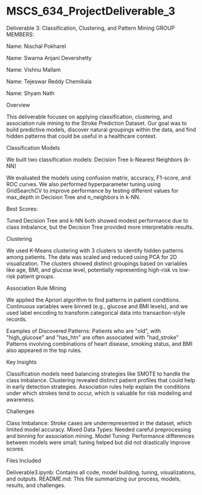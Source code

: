# MSCS_634_ProjectDeliverable_3

Deliverable 3: Classification, Clustering, and Pattern Mining
GROUP MEMBERS:

Name: Nischal Pokharel

Name: Swarna Anjani Devershetty

Name: Vishnu Mallam

Name: Tejeswar Reddy Chemikala

Name: Shyam Nath

Overview

This deliverable focuses on applying classification, clustering, and association rule mining to the Stroke Prediction Dataset. Our goal was to build predictive models, discover natural groupings within the data, and find hidden patterns that could be useful in a healthcare context.

Classification Models

We built two classification models:
Decision Tree
k-Nearest Neighbors (k-NN)

We evaluated the models using confusion matrix, accuracy, F1-score, and ROC curves. We also performed hyperparameter tuning using GridSearchCV to improve performance by testing different values for max_depth in Decision Tree and n_neighbors in k-NN.

Best Scores:

Tuned Decision Tree and k-NN both showed modest performance due to class imbalance, but the Decision Tree provided more interpretable results.

Clustering

We used K-Means clustering with 3 clusters to identify hidden patterns among patients. The data was scaled and reduced using PCA for 2D visualization. The clusters showed distinct groupings based on variables like age, BMI, and glucose level, potentially representing high-risk vs low-risk patient groups.

Association Rule Mining

We applied the Apriori algorithm to find patterns in patient conditions. Continuous variables were binned (e.g., glucose and BMI levels), and we used label encoding to transform categorical data into transaction-style records.

Examples of Discovered Patterns:
Patients who are "old", with "high_glucose" and "has_htn" are often associated with "had_stroke"
Patterns involving combinations of heart disease, smoking status, and BMI also appeared in the top rules.

Key Insights

Classification models need balancing strategies like SMOTE to handle the class imbalance.
Clustering revealed distinct patient profiles that could help in early detection strategies.
Association rules help explain the conditions under which strokes tend to occur, which is valuable for risk modeling and awareness.

Challenges

Class Imbalance: Stroke cases are underrepresented in the dataset, which limited model accuracy.
Mixed Data Types: Needed careful preprocessing and binning for association mining.
Model Tuning: Performance differences between models were small; tuning helped but did not drastically improve scores.

Files Included

Deliverable3.ipynb: Contains all code, model building, tuning, visualizations, and outputs.
README.md: This file summarizing our process, models, results, and challenges.
